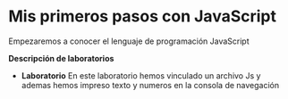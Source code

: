 # Mis primeros pasos con JavaScript

Empezaremos a conocer el lenguaje de programación JavaScript

**Descripción de laboratorios**
- **Laboratorio** En este 
laboratorio hemos vinculado un archivo Js y ademas hemos impreso texto y numeros en la consola de navegación  